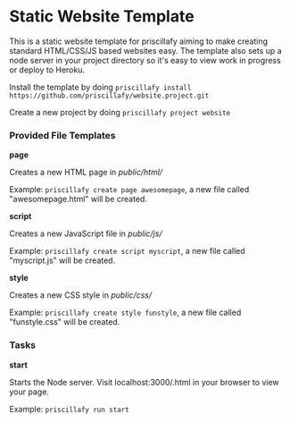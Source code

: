 # Static Website Template

This is a static website template for priscillafy aiming to make creating standard HTML/CSS/JS based websites easy. The template also sets up a node server in your project directory so it's easy to view work in progress or deploy to Heroku.

Install the template by doing
`priscillafy install https://github.com/priscillafy/website.project.git`

Create a new project by doing
`priscillafy project website`

### Provided File Templates ###

**page**

Creates a new HTML page in _public/html/_

Example: `priscillafy create page awesomepage`, a new file called "awesomepage.html" will be created.

**script**

Creates a new JavaScript file in _public/js/_

Example: `priscillafy create script myscript`, a new file called "myscript.js" will be created.

**style**

Creates a new CSS style in _public/css/_

Example: `priscillafy create style funstyle`, a new file called "funstyle.css" will be created.

### Tasks ###

**start**

Starts the Node server. Visit localhost:3000/<pagename>.html in your browser to view your page.

Example: `priscillafy run start`

